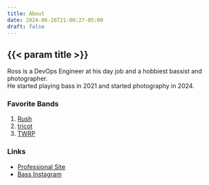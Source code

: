 ```yaml
---
title: About
date: 2024-06-26T21:00:27-05:00
draft: false
---
```


<div class="construction"></div>

## {{< param title >}}

Ross is a DevOps Engineer at his day job and a hobbiest bassist and photographer.<br>
He started playing bass in 2021 and started photography in 2024.

### Favorite Bands
1. [Rush](https://www.rush.com)
2. [tricot](https://tricot-official.jp)
3. [TWRP](https://www.twrpband.com)

### Links
- [Professional Site](https://www.rossnelson.me)
- [Bass Instagram](https://www.instagram.com/rnelson2112)
